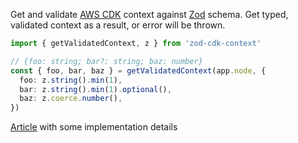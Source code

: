 Get and validate [AWS CDK](https://aws.amazon.com/cdk/) context against [Zod](https://zod.dev/) schema. Get typed, validated context as a result, or error will be thrown.

```typescript
import { getValidatedContext, z } from 'zod-cdk-context'

// {foo: string; bar?: string; baz: number}
const { foo, bar, baz } = getValidatedContext(app.node, {
  foo: z.string().min(1),
  bar: z.string().min(1).optional(),
  baz: z.coerce.number(),
})
```

[Article](https://dev.to/shtuper/aws-cdk-context-validation-4ej) with some implementation details

